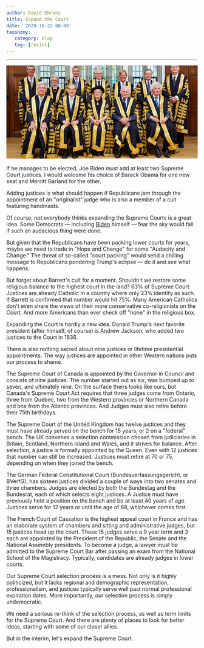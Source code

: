 ```yaml
---
author: David Ehrens
title: Expand the Court
date: '2020-10-22 08:00'
taxonomy:
   category: blog
   tag: [resist]
---
```

---

![](UK.jpg)

If he manages to be elected, Joe Biden must add at least two Supreme Court justices. I would welcome his choice of Barack Obama for one new seat and Merritt Garland for the other.

Adding justices is what should happen if Republicans jam through the appointment of an "originalist" judge who is also a member of a cult featuring handmaids.

Of course, not everybody thinks expanding the Supreme Courts is a great idea. Some Democrats — including [Biden](https://www.npr.org/2020/10/13/923213582/biden-says-hes-not-a-fan-of-expanding-the-supreme-court) himself — fear the sky would fall if such an audacious thing were done. 

But given that the Republicans have been packing lower courts for years, maybe we need to trade in "Hope and Change" for some "Audacity and Change." The threat of so-called "court packing" would send a chilling message to Republicans pondering Trump's eclipse — do it and see what happens.

But forget about Barrett's cult for a moment. Shouldn't we restore some religious balance to the highest court in the land? 63% of Supreme Court Justices are already Catholic in a country where only 23% identify as such. If Barrett is confirmed that number would hit 75%. Many American Catholics don't even share the views of their more conservative co-religionists on the Court. And more Americans than ever check off "none" in the religious box.

Expanding the Court is hardly a new idea. Donald Trump's next favorite president (after himself, of course) is Andrew Jackson, who added two justices to the Court in 1836.

There is also nothing sacred about nine justices or lifetime presidential appointments. The way justices are appointed in other Western nations puts our process to shame.

The Supreme Court of Canada is appointed by the Governor in Council and consists of nine justices. The number started out as six, was bumped up to seven, and ultimately nine. On the surface theirs looks like ours, but Canada's Supreme Court Act requires that three judges come from Ontario, three from Quebec, two from the Western provinces or Northern Canada and one from the Atlantic provinces. And Judges must also retire before their 75th birthdays.

The Supreme Court of the United Kingdom has twelve justices and they must have already served on the bench for 15 years, or 2 on a "federal" bench. The UK convenes a selection commission chosen from judiciaries in Britain, Scotland, Northern Island and Wales, and it strives for balance. After selection, a justice is formally appointed by the Queen. Even with 12 justices that number can still be increased. Justices must retire at 70 or 75, depending on when they joined the bench.

The German Federal Constitutional Court (Bundesverfassungsgericht, or BVerfG), has sixteen justices divided a couple of ways into two senates and three chambers. Judges are elected by both the Bundestag and the Bundesrat, each of which selects eight justices. A Justice must have previously held a position on the bench and be at least 40 years of age. Justices serve for 12 years or until the age of 68, whichever comes first. 

The French Court of Cassation is the highest appeal court in France and has an elaborate system of chambers and sitting and administrative judges, but 15 justices head up the court. These 15 judges serve a 9 year term and 3 each are appointed by the President of the Republic, the Senate and the National Assembly presidents. To become a judge, a lawyer must be admitted to the Supreme Court Bar after passing an exam from the National School of the Magistracy. Typically, candidates are already judges in lower courts.

Our Supreme Court selection process is a mess. Not only is it highly politicized, but it lacks regional and demographic representation, professionalism, and justices typically serve well past normal professional expiration dates. More importantly, our selection process is simply undemocratic. 

We need a serious re-think of the selection process, as well as term limits for the Supreme Court. And there are plenty of places to look for better ideas, starting with some of our closer allies.

But in the interim, let's expand the Supreme Court.

